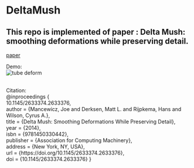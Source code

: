 # DeltaMush
##  This repo is implemented of paper : Delta Mush: smoothing deformations while preserving detail.
[paper](https://dl.acm.org/doi/10.1145/2633374.2633376#:~:text=9-,ABSTRACT,original%20detail%20of%20the%20model.&text=It%20has%20been%20used%20in,it%20was%20developed%20in%202010.)

Demo:<br />
![tube deform](https://user-images.githubusercontent.com/80449377/111985223-53373d00-8b47-11eb-9c53-2cc56a267dc9.png)


<br />
Citation:<br />
@inproceedings
{<br />
10.1145/2633374.2633376,<br />
author = {Mancewicz, Joe and Derksen, Matt L. and Rijpkema, Hans and Wilson, Cyrus A.},<br />
title = {Delta Mush: Smoothing Deformations While Preserving Detail},<br />
year = {2014},<br />
isbn = {9781450330442},<br />
publisher = {Association for Computing Machinery},<br />
address = {New York, NY, USA},<br />
url = {https://doi.org/10.1145/2633374.2633376},<br />
doi = {10.1145/2633374.2633376}
}
